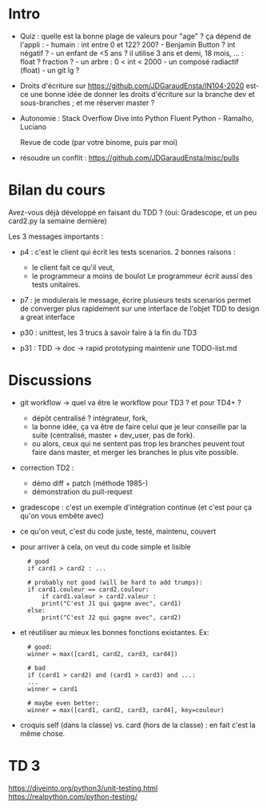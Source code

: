# Intro

- Quiz : quelle est la bonne plage de valeurs pour "age" ?
  ça dépend de l'appli : 
      - humain : int entre 0 et 122? 200? 
      - Benjamin Button ?  int négatif ?
      - un enfant de <5 ans ? il utilise 3 ans et demi, 18 mois, ... : float ? fraction ? 
      - un arbre : 0 < int < 2000
      - un composé radiactif (float)
      - un git lg ?

- Droits d'écriture sur https://github.com/JDGaraudEnsta/IN104-2020
  est-ce une bonne idée de donner les droits d'écriture sur la branche dev et sous-branches ; et me réserver master ?

- Autonomie : 
  Stack Overflow
  Dive into Python
  Fluent Python - Ramalho, Luciano
  
  Revue de code (par votre binome, puis par moi)

- résoudre un conflit : https://github.com/JDGaraudEnsta/misc/pulls


# Bilan du cours

Avez-vous déjà développé en faisant du TDD ? (oui: Gradescope, et un peu card2.py la semaine dernière)

Les 3 messages importants :
- p4 : c'est le client qui écrit les tests scenarios. 2 bonnes raisons : 
  - le client fait ce qu'il veut, 
  - le programmeur a moins de boulot
  Le programmeur écrit aussi des tests unitaires.

- p7 : je modulerais le message, écrire plusieurs tests scenarios permet de converger plus rapidement sur une interface de l'objet
  TDD to design a great interface

- p30 : unittest, les 3 trucs à savoir faire à la fin du TD3

- p31 : 
  TDD -> doc -> rapid prototyping
  maintenir une TODO-list.md


# Discussions

- git workflow -> quel va être le workflow pour TD3 ? et pour TD4+ ?
  - dépôt centralisé ? intégrateur, fork, 
  - la bonne idée, ça va être de faire celui que je leur conseille par la suite (centralisé, master + dev_user, pas de fork).
  - ou alors, ceux qui ne sentent pas trop les branches peuvent tout faire dans master, et merger les branches le plus vite possible.

- correction TD2 : 
  - démo diff + patch (méthode 1985-)
  - démonstration du pull-request

- gradescope : c'est un exemple d'intégration continue (et c'est pour ça qu'on vous embête avec)

- ce qu'on veut, c'est du code juste, testé, maintenu, couvert

- pour arriver à cela, on veut du code simple et lisible

        # good
        if card1 > card2 : ...
        
        # probably not good (will be hard to add trumps):
        if card1.couleur == card2.couleur:
            if card1.valeur > card2.valeur :
            print("C'est J1 qui gagne avec", card1)
        else:
            print("C'est J2 qui gagne avec", card2)
        

- et réutiliser au mieux les bonnes fonctions existantes. Ex:
    
        # good:
        winner = max([card1, card2, card3, card4])
        
        # bad
        if (card1 > card2) and (card1 > card3) and ...: 
        ...
        winner = card1

        # maybe even better:
        winner = max([card1, card2, card3, card4], key=couleur)
        
        
- croquis self (dans la classe) vs. card (hors de la classe) : en fait c'est la même chose.
  

# TD 3 

https://diveinto.org/python3/unit-testing.html
https://realpython.com/python-testing/

